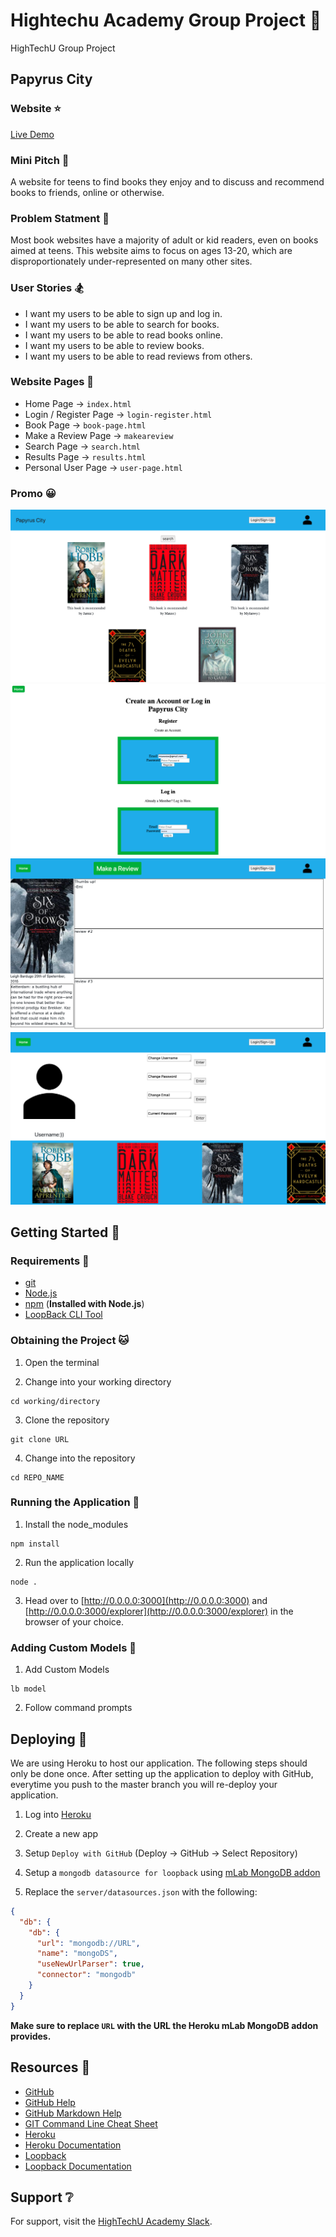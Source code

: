 # Hightechu Academy Group Project :metal:

HighTechU Group Project

## Papyrus City

### Website :star:

[Live Demo](https://papyrus-city.herokuapp.com/index.html)

### Mini Pitch :ghost:

A website for teens to find books they enjoy and to discuss and recommend books to friends, online or otherwise.

### Problem Statment :mega:

Most book websites have a majority of adult or kid readers, even on books aimed at teens. This website aims to focus on ages 13-20, which are disproportionately under-represented on many other sites.

### User Stories :snowboarder:

* I want my users to be able to sign up and log in.
* I want my users to be able to search for books.
* I want my users to be able to read books online.
* I want my users to be able to review books.
* I want my users to be able to read reviews from others.

### Website Pages :speedboat:

* Home Page -> `index.html`
* Login / Register Page -> `login-register.html`
* Book Page -> `book-page.html`
* Make a Review Page -> `makeareview`
* Search Page -> `search.html`
* Results Page -> `results.html`
* Personal User Page -> `user-page.html`

### Promo :grinning:

![](img/PapyrusCityHomePage.png)
![](img/PapyrusCityLog-inSign-up.png)
![](img/PapyrusCitySixOfCrows.png)
![](img/PapyrusCityUserPage.png)

## Getting Started :thinking:

### Requirements :dog:

* [git](https://git-scm.com)
* [Node.js](https://nodejs.org/en/)
* [npm](https://www.npmjs.com) (**Installed with Node.js**)
* [LoopBack CLI Tool](https://loopback.io/lb3/getting-started)

### Obtaining the Project :cat:

1. Open the terminal

2. Change into your working directory

```
cd working/directory
```

3. Clone the repository 

```
git clone URL
```

4. Change into the repository

```
cd REPO_NAME
```

### Running the Application :deer:

1. Install the node_modules

```
npm install
```

2. Run the application locally

```
node .
```

3. Head over to [http://0.0.0.0:3000](http://0.0.0.0:3000) and [http://0.0.0.0:3000/explorer](http://0.0.0.0:3000/explorer) in the browser of your choice.

### Adding Custom Models :ocean:

1. Add Custom Models

```
lb model
```

2. Follow command prompts

## Deploying :bear:

We are using Heroku to host our application. The following steps should only be done once. After setting up the application to deploy with GitHub, everytime you push to the master branch you will re-deploy your application.

1. Log into [Heroku](https://id.heroku.com/login)

1. Create a new app

1. Setup `Deploy with GitHub` (Deploy -> GitHub -> Select Repository)

1. Setup a `mongodb datasource for loopback` using [mLab MongoDB addon](https://elements.heroku.com/addons/mongolab)

1. Replace the `server/datasources.json` with the following:

```json
{
  "db": {
    "db": {
      "url": "mongodb://URL",
      "name": "mongoDS",
      "useNewUrlParser": true,
      "connector": "mongodb"
    }
  }
}
```

**Make sure to replace `URL` with the URL the Heroku mLab MongoDB addon provides.**

## Resources :blue_book:

* [GitHub](https://github.com)
* [GitHub Help](https://help.github.com/)
* [GitHub Markdown Help](https://help.github.com/en/articles/basic-writing-and-formatting-syntax)
* [GIT Command Line Cheat Sheet](https://education.github.com/git-cheat-sheet-education.pdf)
* [Heroku](https://www.heroku.com)
* [Heroku Documentation](https://devcenter.heroku.com/categories/reference)
* [Loopback](http://loopback.io)
* [Loopback Documentation](https://loopback.io/lb3/getting-started)

## Support :grey_question:

For support, visit the [HighTechU Academy Slack]().
